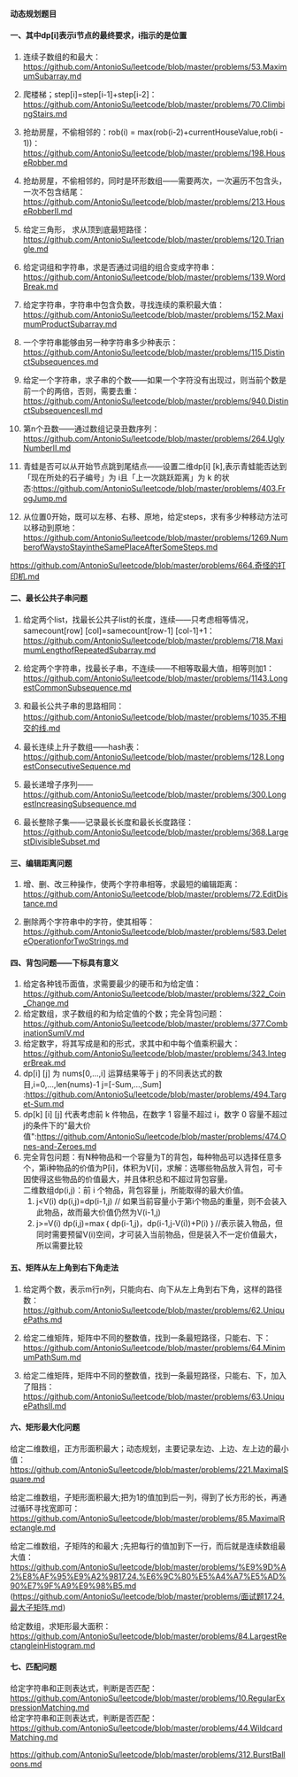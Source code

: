#### **动态规划题目**

#### **一、其中dp[i]表示i节点的最终要求，i指示的是位置**  

1. 连续子数组的和最大：https://github.com/AntonioSu/leetcode/blob/master/problems/53.MaximumSubarray.md  

2. 爬楼梯；step[i]=step[i-1]+step[i-2]：https://github.com/AntonioSu/leetcode/blob/master/problems/70.ClimbingStairs.md  

3. 抢劫房屋，不偷相邻的：rob(i) = max(rob(i-2)+currentHouseValue,rob(i - 1))：https://github.com/AntonioSu/leetcode/blob/master/problems/198.HouseRobber.md  

4. 抢劫房屋，不偷相邻的，同时是环形数组——需要两次，一次遍历不包含头，一次不包含结尾：https://github.com/AntonioSu/leetcode/blob/master/problems/213.HouseRobberII.md

5. 给定三角形， 求从顶到底最短路径：https://github.com/AntonioSu/leetcode/blob/master/problems/120.Triangle.md 

6. 给定词组和字符串，求是否通过词组的组合变成字符串：https://github.com/AntonioSu/leetcode/blob/master/problems/139.WordBreak.md 

7. 给定字符串，字符串中包含负数，寻找连续的乘积最大值：https://github.com/AntonioSu/leetcode/blob/master/problems/152.MaximumProductSubarray.md 

8. 一个字符串能够由另一种字符串多少种表示：https://github.com/AntonioSu/leetcode/blob/master/problems/115.DistinctSubsequences.md

9. 给定一个字符串，求子串的个数——如果一个字符没有出现过，则当前个数是前一个的两倍，否则，需要去重：https://github.com/AntonioSu/leetcode/blob/master/problems/940.DistinctSubsequencesII.md

10. 第n个丑数——通过数组记录丑数序列：https://github.com/AntonioSu/leetcode/blob/master/problems/264.UglyNumberII.md

11. 青蛙是否可以从开始节点跳到尾结点——设置二维dp[i] [k],表示青蛙能否达到「现在所处的石子编号」为 i且「上一次跳跃距离」为 k 的状态:https://github.com/AntonioSu/leetcode/blob/master/problems/403.FrogJump.md

12. 从位置0开始，既可以左移、右移、原地，给定steps，求有多少种移动方法可以移动到原地：https://github.com/AntonioSu/leetcode/blob/master/problems/1269.NumberofWaystoStayintheSamePlaceAfterSomeSteps.md

https://github.com/AntonioSu/leetcode/blob/master/problems/664.奇怪的打印机.md



#### 二、最长公共子串问题

1. 给定两个list，找最长公共子list的长度，连续——只考虑相等情况，samecount[row] [col]=samecount[row-1] [col-1]+1：https://github.com/AntonioSu/leetcode/blob/master/problems/718.MaximumLengthofRepeatedSubarray.md  

2. 给定两个字符串，找最长子串，不连续——不相等取最大值，相等则加1：https://github.com/AntonioSu/leetcode/blob/master/problems/1143.LongestCommonSubsequence.md

3. 和最长公共子串的思路相同：https://github.com/AntonioSu/leetcode/blob/master/problems/1035.不相交的线.md

4. 最长连续上升子数组——hash表：https://github.com/AntonioSu/leetcode/blob/master/problems/128.LongestConsecutiveSequence.md

5. 最长递增子序列——https://github.com/AntonioSu/leetcode/blob/master/problems/300.LongestIncreasingSubsequence.md

6. 最长整除子集——记录最长长度和最长长度路径：https://github.com/AntonioSu/leetcode/blob/master/problems/368.LargestDivisibleSubset.md



#### 三、编辑距离问题

1. 增、删、改三种操作，使两个字符串相等，求最短的编辑距离：https://github.com/AntonioSu/leetcode/blob/master/problems/72.EditDistance.md  

2. 删除两个字符串中的字符，使其相等：https://github.com/AntonioSu/leetcode/blob/master/problems/583.DeleteOperationforTwoStrings.md   



#### 四、背包问题——下标具有意义    
1. 给定各种钱币面值，求需要最少的硬币和为给定值：https://github.com/AntonioSu/leetcode/blob/master/problems/322_Coin_Change.md  
2. 给定数组，求子数组的和为给定值的个数；完全背包问题：https://github.com/AntonioSu/leetcode/blob/master/problems/377.CombinationSumIV.md  
3. 给定数字，将其写成是和的形式，求其中和中每个值乘积最大：https://github.com/AntonioSu/leetcode/blob/master/problems/343.IntegerBreak.md 
4. dp[i] [j] 为 nums[0,...,i] 运算结果等于 j 的不同表达式的数目,i=0,...,len(nums)-1 j=[-Sum,...,Sum] :https://github.com/AntonioSu/leetcode/blob/master/problems/494.Target-Sum.md
5. dp[k] [i] [j] 代表考虑前 k 件物品，在数字 1 容量不超过 i，数字 0 容量不超过 j的条件下的"最大价值":https://github.com/AntonioSu/leetcode/blob/master/problems/474.Ones-and-Zeroes.md
6. 完全背包问题：有N种物品和一个容量为T的背包，每种物品可以选择任意多个，第i种物品的价值为P[i]，体积为V[i]，求解：选哪些物品放入背包，可卡因使得这些物品的价值最大，并且体积总和不超过背包容量。  
   二维数组dp(i,j)：前 i 个物品，背包容量 j，所能取得的最大价值。  
   1) j<V(i)      dp(i,j)=dp(i-1,j)  // 如果当前容量小于第i个物品的重量，则不会装入此物品，故而最大价值仍然为V(i-1,j)  
   2) j>=V(i)     dp(i,j)=max｛ dp(i-1,j)，dp(i-1,j-V(i))+P(i) ｝//表示装入物品，但同时需要预留V(i)空间，才可装入当前物品，但是装入不一定价值最大，所以需要比较 



#### 五、矩阵从左上角到右下角走法 

1. 给定两个数，表示m行n列，只能向右、向下从左上角到右下角，这样的路径数：https://github.com/AntonioSu/leetcode/blob/master/problems/62.UniquePaths.md  

2. 给定二维矩阵，矩阵中不同的整数值，找到一条最短路径，只能右、下：https://github.com/AntonioSu/leetcode/blob/master/problems/64.MinimumPathSum.md   

3. 给定二维矩阵，矩阵中不同的整数值，找到一条最短路径，只能右、下，加入了阻挡：https://github.com/AntonioSu/leetcode/blob/master/problems/63.UniquePathsII.md



#### 六、矩形最大化问题 

给定二维数组，正方形面积最大；动态规划，主要记录左边、上边、左上边的最小值：https://github.com/AntonioSu/leetcode/blob/master/problems/221.MaximalSquare.md  

给定二维数组，子矩形面积最大;把为1的值加到后一列，得到了长方形的长，再通过循环寻找宽即可：https://github.com/AntonioSu/leetcode/blob/master/problems/85.MaximalRectangle.md  

给定二维数组，子矩阵的和最大 ;先把每行的值加到下一行，而后就是连续数组最大值：https://github.com/AntonioSu/leetcode/blob/master/problems/%E9%9D%A2%E8%AF%95%E9%A2%9817.24.%E6%9C%80%E5%A4%A7%E5%AD%90%E7%9F%A9%E9%98%B5.md (https://github.com/AntonioSu/leetcode/blob/master/problems/面试题17.24.最大子矩阵.md)  

给定数组，求矩形最大面积：https://github.com/AntonioSu/leetcode/blob/master/problems/84.LargestRectangleinHistogram.md







#### 七、匹配问题

给定字符串和正则表达式，判断是否匹配：https://github.com/AntonioSu/leetcode/blob/master/problems/10.RegularExpressionMatching.md    
给定字符串和正则表达式，判断是否匹配：https://github.com/AntonioSu/leetcode/blob/master/problems/44.WildcardMatching.md 



https://github.com/AntonioSu/leetcode/blob/master/problems/312.BurstBalloons.md 